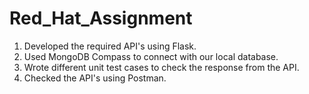 # Red_Hat_Assignment
1) Developed the required API's using Flask.
2) Used MongoDB Compass to connect with our local database.
3) Wrote different unit test cases to check the response from the API.
4) Checked the API's using Postman.
